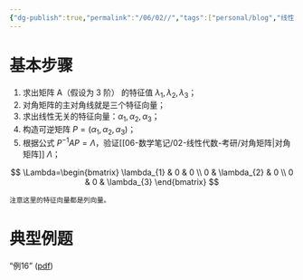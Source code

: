 ```yaml
---
{"dg-publish":true,"permalink":"/06/02//","tags":["personal/blog","线性代数/特征值"]}
---
```


# 基本步骤
1. 求出矩阵 A（假设为 3 阶） 的特征值 $\displaystyle \lambda_{1},\lambda_{2},\lambda_{3}$；
2. 对角矩阵的主对角线就是三个特征向量；
3. 求出线性无关的特征向量：$\displaystyle \alpha_{1},\alpha_{2},\alpha_{3}$；
4. 构造可逆矩阵 $\displaystyle P=(\alpha_{1},\alpha_{2},\alpha_{3})$；
5. 根据公式 $\displaystyle P^{-1}AP=\Lambda$，验证[[06-数学笔记/02-线性代数-考研/对角矩阵\|对角矩阵]] $\displaystyle \Lambda$；

$$
\Lambda=\begin{bmatrix}
\lambda_{1} & 0 & 0 \\
0 & \lambda_{2} & 0 \\
0 & 0 & \lambda_{3}
\end{bmatrix}
$$


```ad-tip
注意这里的特征向量都是列向量。
```


# 典型例题
“例16” ([pdf](zotero://open-pdf/library/items/QUEI6CJQ?page=293&annotation=AXZCLL53))
